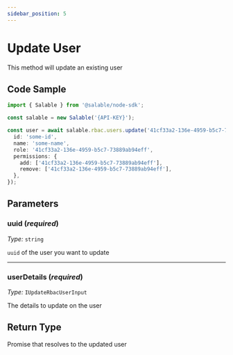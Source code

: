 ```yaml
---
sidebar_position: 5
---
```


# Update User

This method will update an existing user

## Code Sample

```typescript
import { Salable } from '@salable/node-sdk';

const salable = new Salable('{API-KEY}');

const user = await salable.rbac.users.update('41cf33a2-136e-4959-b5c7-73889ab94eff', {
  id: 'some-id',
  name: 'some-name',
  role: '41cf33a2-136e-4959-b5c7-73889ab94eff',
  permissions: {
    add: ['41cf33a2-136e-4959-b5c7-73889ab94eff'],
    remove: ['41cf33a2-136e-4959-b5c7-73889ab94eff'],
  },
});
```

## Parameters

### uuid (_required_)

_Type:_ `string`

`uuid` of the user you want to update

---

### userDetails (_required_)

_Type:_ `IUpdateRbacUserInput`

The details to update on the user

## Return Type

Promise that resolves to the updated user
